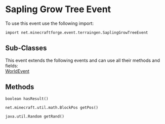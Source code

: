 # Sapling Grow Tree Event

To use this event use the following import:
```groovy:no-line-numbers
import net.minecraftforge.event.terraingen.SaplingGrowTreeEvent
```

## Sub-Classes
This event extends the following events and can use all their methods and fields: <br>
[WorldEvent](world_event/world_event.md)

## Methods
```groovy:no-line-numbers
boolean hasResult()
```

```groovy:no-line-numbers
net.minecraft.util.math.BlockPos getPos()
```

```groovy:no-line-numbers
java.util.Random getRand()
```
